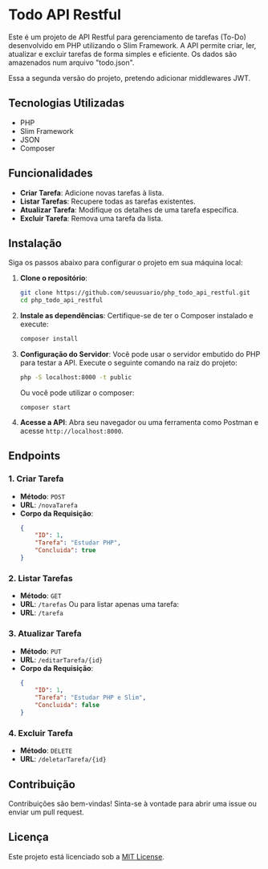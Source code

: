 # Todo API Restful

Este é um projeto de API Restful para gerenciamento de tarefas (To-Do) desenvolvido em PHP utilizando o Slim Framework. A API permite criar, ler, atualizar e excluir tarefas de forma simples e eficiente. Os dados são amazenados num arquivo "todo.json".

Essa a segunda versão do projeto, pretendo adicionar middlewares JWT.
## Tecnologias Utilizadas

- PHP
- Slim Framework
- JSON
- Composer

## Funcionalidades

- **Criar Tarefa**: Adicione novas tarefas à lista.
- **Listar Tarefas**: Recupere todas as tarefas existentes.
- **Atualizar Tarefa**: Modifique os detalhes de uma tarefa específica.
- **Excluir Tarefa**: Remova uma tarefa da lista.

## Instalação

Siga os passos abaixo para configurar o projeto em sua máquina local:

1. **Clone o repositório**:
   ```bash
   git clone https://github.com/seuusuario/php_todo_api_restful.git
   cd php_todo_api_restful
   ```

2. **Instale as dependências**:
   Certifique-se de ter o Composer instalado e execute:
   ```bash
   composer install
   ```

3. **Configuração do Servidor**:
   Você pode usar o servidor embutido do PHP para testar a API. Execute o seguinte comando na raiz do projeto:
   ```bash
   php -S localhost:8000 -t public
   ```
   Ou você pode utilizar o composer:
   ```
   composer start
   ```

4. **Acesse a API**:
   Abra seu navegador ou uma ferramenta como Postman e acesse `http://localhost:8000`.

## Endpoints

### 1. Criar Tarefa
- **Método**: `POST`
- **URL**: `/novaTarefa`
- **Corpo da Requisição**:
  ```json
  {
      "ID": 1,
      "Tarefa": "Estudar PHP",
      "Concluida": true
  }
  ```

### 2. Listar Tarefas
- **Método**: `GET`
- **URL**: `/tarefas`
    Ou para listar apenas uma tarefa:
- **URL**: `/tarefa`

### 3. Atualizar Tarefa
- **Método**: `PUT`
- **URL**: `/editarTarefa/{id}`
- **Corpo da Requisição**:
  ```json
  {
      "ID": 1,
      "Tarefa": "Estudar PHP e Slim",
      "Concluida": false
  }
  ```

### 4. Excluir Tarefa
- **Método**: `DELETE`
- **URL**: `/deletarTarefa/{id}`

## Contribuição

Contribuições são bem-vindas! Sinta-se à vontade para abrir uma issue ou enviar um pull request.

## Licença

Este projeto está licenciado sob a [MIT License](LICENSE).
